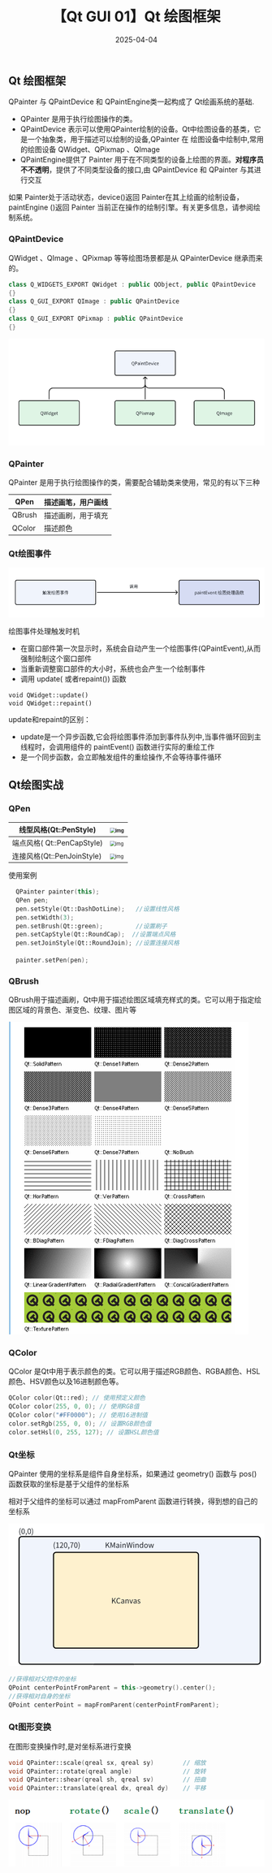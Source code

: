 ﻿---
title: 【Qt GUI 01】Qt 绘图框架
description: Qt 绘图框架
date: 2025-04-04
slug: qt-gui_01_qt_drawing_framework
categories:
    - Qt
tags:
    - Qt GUI
---



## Qt 绘图框架

QPainter 与 QPaintDevice 和 QPaintEngine类一起构成了 Qt绘画系统的基础.

- QPainter 是用于执行绘图操作的类。
- QPaintDevice 表示可以使用QPainter绘制的设备。Qt中绘图设备的基类，它是一个抽象类，用于描述可以绘制的设备,QPainter 在 绘图设备中绘制中,常用的绘图设备 QWidget、QPixmap  、QImage
- QPaintEngine提供了 Painter 用于在不同类型的设备上绘图的界面。**对程序员不不透明**，提供了不同类型设备的接口,由 QPaintDevice 和 QPainter 与其进行交互

如果 Painter处于活动状态，device()返回 Painter在其上绘画的绘制设备，paintEngine ()返回 Painter 当前正在操作的绘制引擎。有关更多信息，请参阅绘制系统。



### QPaintDevice 

QWidget 、QImage 、QPixmap 等等绘图场景都是从 QPainterDevice 继承而来的。

```cpp
class Q_WIDGETS_EXPORT QWidget : public QObject, public QPaintDevice
{}
class Q_GUI_EXPORT QImage : public QPaintDevice
{}
class Q_GUI_EXPORT QPixmap : public QPaintDevice
{}
```

![img](image/OI2IWBIAYE.png)

### QPainter

QPainter 是用于执行绘图操作的类，需要配合辅助类来使用，常见的有以下三种

| QPen   | 描述画笔，用户画线 |
| ------ | ------------------ |
| QBrush | 描述画刷，用于填充 |
| QColor | 描述颜色           |





### Qt绘图事件



![img](image/4Y2YWBIAMY.png)

绘图事件处理触发时机

- 在窗口部件第一次显示时，系统会自动产生一个绘图事件(QPaintEvent),从而强制绘制这个窗口部件
- 当重新调整窗口部件的大小时，系统也会产生一个绘制事件
- 调用 update( 或者repaint()) 函数

```
void QWidget::update()
void QWidget::repaint()
```

update和repaint的区别：

- update是一个异步函数,它会将绘图事件添加到事件队列中,当事件循环回到主线程时，会调用组件的 paintEvent() 函数进行实际的重绘工作
- 是一个同步函数，会立即触发组件的重绘操作,不会等待事件循环





## Qt绘图实战



### QPen

| 线型风格(Qt::PenStyle)     | <img src=".assets/RX3VIBIAY4.png" alt="img" style="zoom:67%;" /> |
| -------------------------- | ------------------------------------------------------------ |
| 端点风格( Qt::PenCapStyle) | <img src=".assets/VP3VIBIAYE.png" alt="img" style="zoom:67%;" /> |
| 连接风格(Qt::PenJoinStyle) | <img src=".assets/ED4FIBIA2I.png" alt="img" style="zoom: 67%;" /> |

使用案例

```cpp
  QPainter painter(this);
  QPen pen;
  pen.setStyle(Qt::DashDotLine);   //设置线性风格
  pen.setWidth(3);               
  pen.setBrush(Qt::green);         //设置刷子
  pen.setCapStyle(Qt::RoundCap);  //设置端点风格
  pen.setJoinStyle(Qt::RoundJoin); //设置连接风格

  painter.setPen(pen);
```





### QBrush

QBrush用于描述画刷，Qt中用于描述绘图区域填充样式的类。它可以用于指定绘图区域的背景色、渐变色、纹理、图片等

<img src="image/PC7OUWAYAAADC.png" alt="img"  />





### QColor

QColor 是Qt中用于表示颜色的类。它可以用于描述RGB颜色、RGBA颜色、HSL颜色、HSV颜色以及16进制颜色等。

```cpp
QColor color(Qt::red); // 使用预定义颜色  
QColor color(255, 0, 0); // 使用RGB值  
QColor color("#FF0000"); // 使用16进制值  
color.setRgb(255, 0, 0); // 设置RGB颜色值  
color.setHsl(0, 255, 127); // 设置HSL颜色值  
```



### Qt坐标

QPainter 使用的坐标系是组件自身坐标系，如果通过 geometry() 函数与 pos() 函数获取的坐标是基于父组件的坐标系

相对于父组件的坐标可以通过 mapFromParent 函数进行转换，得到想的自己的坐标系

<img src="image/TNKYYBIADM.png" alt="img" style="zoom:67%;" />

```cpp
//获得相对父控件的坐标
QPoint centerPointFromParent = this->geometry().center();
//获得相对自身的坐标
QPoint centerPoint = mapFromParent(centerPointFromParent);
```





### Qt图形变换

在图形变换操作时,是对坐标系进行变换

```cpp
void QPainter::scale(qreal sx, qreal sy) 		// 缩放
void QPainter::rotate(qreal angle) 				// 旋转
void QPainter::shear(qreal sh, qreal sv) 		// 扭曲
void QPainter::translate(qreal dx, qreal dy) 	// 平移
```

![img](image/OSRFRJIYACQBM.png)







